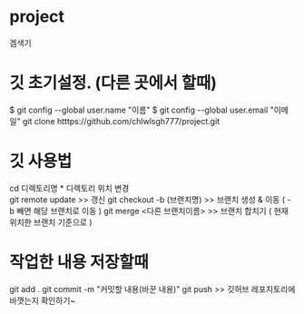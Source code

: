 # project
겜색기

# 깃 초기설정. (다른 곳에서 할때)
$ git config --global user.name "이름"
$ git config --global user.email "이메일"
git clone htttps://github.com/chlwlsgh777/project.git

# 깃 사용법
cd 디렉토리명   * 디렉토리 위치 변경  
git remote update >> 갱신
git checkout -b (브랜치명)  >> 브랜치 생성 & 이동 ( -b 빼면 해당 브랜치로 이동 )
git merge <다른 브랜치이름> >> 브랜치 합치기 ( 현재 위치한 브랜치 기준으로 )


# 작업한 내용 저장할때
git add .
git commit -m "커밋할 내용(바꾼 내용)"
git push >> 깃허브 레포지토리에 바꼇는지 확인하기~




